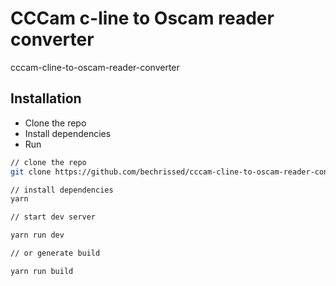 # CCCam c-line to Oscam reader converter

cccam-cline-to-oscam-reader-converter

## Installation

- Clone the repo
- Install dependencies
- Run

```bash
// clone the repo
git clone https://github.com/bechrissed/cccam-cline-to-oscam-reader-converter.git cccam-oscam-converter

// install dependencies
yarn

// start dev server

yarn run dev

// or generate build

yarn run build
```
